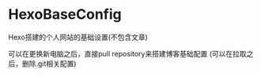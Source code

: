# HexoBaseConfig
Hexo搭建的个人网站的基础设置(不包含文章)

可以在更换新电脑之后，直接pull repository来搭建博客基础配置
(可以在拉取之后，删除.git相关配置)
